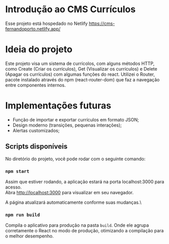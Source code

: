 # Introdução ao CMS Currículos

Esse projeto está hospedado no Netlify https://cms-fernandoporto.netlify.app/

# Ideia do projeto

Este projeto visa um sistema de currícolos, com alguns métodos HTTP, como Create (Criar os currículos), Get (Visualizar os currículos) e Delete (Apagar os currículos) com algumas funções do react. Utilizei o Router, pacote instalado através do npm (react-router-dom) que faz a navegação entre componentes internos.

# Implementações futuras

 - Função de importar e exportar currículos em formato JSON;
 - Design moderno (transições, pequenas interações);
 - Alertas customizados; 

## Scripts disponíveis

No diretório do projeto, você pode rodar com o seguinte comando:

### `npm start`

Assim que estiver rodando, a aplicação estará na porta localhost:3000 para acesso.\
Abra [http://localhost:3000](http://localhost:3000) para visualizar em seu navegador.

A página atualizará automaticamente conforme suas mudanças.\

### `npm run build`

Compila o aplicativo para produção na pasta `build`. Onde ele agrupa corretamente o React no modo de produção, otimizando a compilação para o melhor desempenho.


